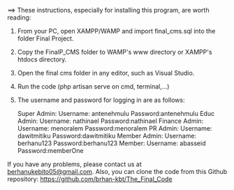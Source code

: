 


==> These instructions, especially for installing this program, are worth reading: 

1. From your PC, open XAMPP/WAMP and import final_cms.sql into the folder Final Project.

2. Copy the FinalP_CMS folder to WAMP's www directory or XAMPP's htdocs directory.

3. Open the final cms folder in any editor, such as Visual Studio.

4. Run the code (php artisan serve on cmd, terminal,...) 

5. The username and password for logging in are as follows:

	Super Admin: 	Username: antenehmulu 	Password:antenehmulu
	Educ Admin:  	Username: nathinael		Password:nathinael
	Finance Admin:	Username: menoralem 	Password:menoralem
	PR Admin:		Username: dawitmitiku 	Password:dawitmitiku
	Member Admin:	Username: berhanu123 	Password:berhanu123
	Member:			Username: abasseid 	Password:memberOne

If you have any problems, please contact us at berhanukebito05@gmail.com.
Also, you can clone the code from this Github repository: https://github.com/brhan-kbt/The_Final_Code




